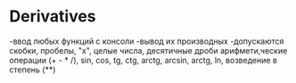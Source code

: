 # Derivatives
-ввод любых функций с консоли 
-вывод их производных
-допускаются скобки, пробелы, "x", целые числа, десятичные дроби арифмети,ческие операции (+ - * /), sin, cos, tg, ctg, arctg, arcsin, arctg, ln, возведение в степень (**)
